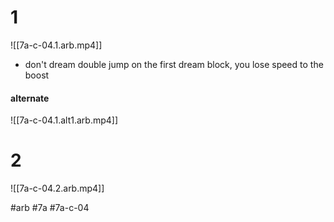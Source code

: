 # 1
![[7a-c-04.1.arb.mp4]]
- don't dream double jump on the first dream block, you lose speed to the boost

#### alternate
![[7a-c-04.1.alt1.arb.mp4]]

# 2
![[7a-c-04.2.arb.mp4]]


#arb #7a #7a-c-04